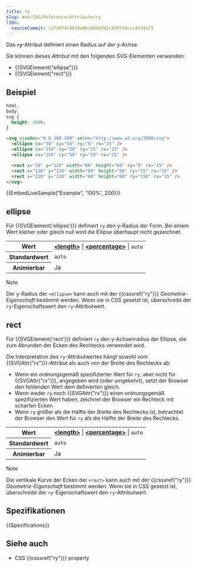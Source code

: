 ```yaml
---
title: ry
slug: Web/SVG/Reference/Attribute/ry
l10n:
  sourceCommit: c2fd97474834e061404b992c8397d4ccc4439a71
---
```


Das **`ry`**-Attribut definiert einen Radius auf der y-Achse.

Sie können dieses Attribut mit den folgenden SVG-Elementen verwenden:

- {{SVGElement("ellipse")}}
- {{SVGElement("rect")}}

## Beispiel

```css hidden
html,
body,
svg {
  height: 100%;
}
```

```html
<svg viewBox="0 0 300 200" xmlns="http://www.w3.org/2000/svg">
  <ellipse cx="50" cy="50" ry="0" rx="25" />
  <ellipse cx="150" cy="50" ry="25" rx="25" />
  <ellipse cx="250" cy="50" ry="50" rx="25" />

  <rect x="20" y="120" width="60" height="60" ry="0" rx="15" />
  <rect x="120" y="120" width="60" height="60" ry="15" rx="15" />
  <rect x="220" y="120" width="60" height="60" ry="150" rx="15" />
</svg>
```

{{EmbedLiveSample("Example", '100%', 200)}}

## ellipse

Für {{SVGElement('ellipse')}} definiert `ry` den y-Radius der Form. Bei einem Wert kleiner oder gleich null wird die Ellipse überhaupt nicht gezeichnet.

<table class="properties">
  <tbody>
    <tr>
      <th scope="row">Wert</th>
      <td>
        <strong
          ><a href="/de/docs/Web/SVG/Guides/Content_type#length"
            >&#x3C;length></a
          ></strong
        >
        |
        <strong
          ><a href="/de/docs/Web/SVG/Guides/Content_type#percentage"
            >&#x3C;percentage></a
          ></strong
        >
        | <code>auto</code>
      </td>
    </tr>
    <tr>
      <th scope="row">Standardwert</th>
      <td><code>auto</code></td>
    </tr>
    <tr>
      <th scope="row">Animierbar</th>
      <td>Ja</td>
    </tr>
  </tbody>
</table>

> [!NOTE]
> Der y-Radius der `<ellipse>` kann auch mit der {{cssxref("ry")}} _Geometrie-Eigenschaft_ bestimmt werden. Wenn sie in CSS gesetzt ist, überschreibt der `ry`-Eigenschaftswert den `ry`-Attributwert.

## rect

Für {{SVGElement('rect')}} definiert `ry` den y-Achsenradius der Ellipse, die zum Abrunden der Ecken des Rechtecks verwendet wird.

Die Interpretation des `ry`-Attributwertes hängt sowohl vom {{SVGAttr("rx")}}-Attribut als auch von der Breite des Rechtecks ab:

- Wenn ein ordnungsgemäß spezifizierter Wert für `ry`, aber nicht für {{SVGAttr("rx")}}, angegeben wird (oder umgekehrt), setzt der Browser den fehlenden Wert dem definierten gleich.
- Wenn weder `ry` noch {{SVGAttr("rx")}} einen ordnungsgemäß spezifizierten Wert haben, zeichnet der Browser ein Rechteck mit scharfen Ecken.
- Wenn `ry` größer als die Hälfte der Breite des Rechtecks ist, betrachtet der Browser den Wert für `ry` als die Hälfte der Breite des Rechtecks.

<table class="properties">
  <tbody>
    <tr>
      <th scope="row">Wert</th>
      <td>
        <strong
          ><a href="/de/docs/Web/SVG/Guides/Content_type#length"
            >&#x3C;length></a
          ></strong
        >
        |
        <strong
          ><a href="/de/docs/Web/SVG/Guides/Content_type#percentage"
            >&#x3C;percentage></a
          ></strong
        >
        | <code>auto</code>
      </td>
    </tr>
    <tr>
      <th scope="row">Standardwert</th>
      <td><code>auto</code></td>
    </tr>
    <tr>
      <th scope="row">Animierbar</th>
      <td>Ja</td>
    </tr>
  </tbody>
</table>

> [!NOTE]
> Die vertikale Kurve der Ecken der `<rect>` kann auch mit der {{cssxref("ry")}} _Geometrie-Eigenschaft_ bestimmt werden. Wenn sie in CSS gesetzt ist, überschreibt der `ry`-Eigenschaftswert den `ry`-Attributwert.

## Spezifikationen

{{Specifications}}

## Siehe auch

- CSS {{cssxref("ry")}} property
